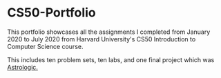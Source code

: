 # CS50-Portfolio
This portfolio showcases all the assignments I completed from January 2020 to July 2020 from Harvard University's CS50 Introduction to Computer Science course.

This includes ten problem sets, ten labs, and one final project which was [Astrologic.](https://github.com/nataliakusmirek/Astrologic)
